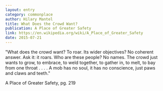 ```yaml
---
layout: entry
category: commonplace
author: Hilary Mantel
title: What Does the Crowd Want?
publication: A Place of Greater Safety
link: https://en.wikipedia.org/wiki/A_Place_of_Greater_Safety
date: 2015-07-21
---
```


"What does the crowd want? To roar. Its wider objectives? No coherent answer. Ask it: it roars. Who are these people? No names. The crowd just wants to grow, to embrace, to weld together, to gather in, to melt, to bay from one throat . . . . A mob has no soul, it has no conscience, just paws and claws and teeth."

A Place of Greater Safety, pg. 219
